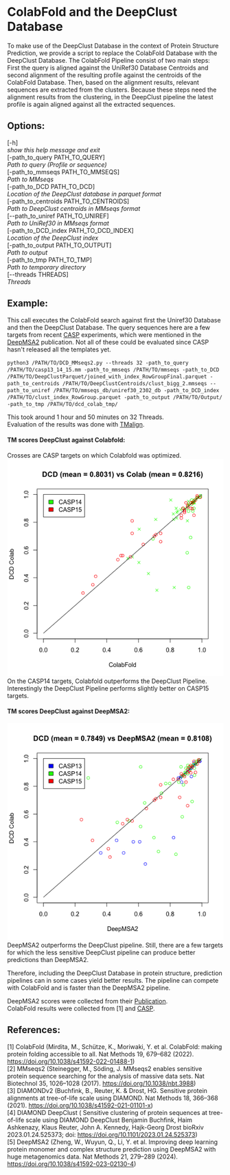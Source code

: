 # ColabFold and the DeepClust Database
To make use of the DeepClust Database in the context of Protein Structure Prediction, we provide a script to replace the ColabFold Database with the DeepClust Database.
 The ColabFold Pipeline consist of two main steps: First the query is aligned against the UniRef30 Database Centroids and second alignment of the resulting profile against the centroids of the ColabFold Database. Then, based on the alignment results, relevant sequences are extracted from the clusters. Because these steps need the alignment results from the clustering, in the DeepClust pipeline the latest profile is again aligned against all the extracted sequences.

## Options:
[-h]  
*show this help message and exit*  
[-path_to_query PATH_TO_QUERY]  
*Path to query (Profile or sequence)*  
[-path_to_mmseqs PATH_TO_MMSEQS]  
*Path to MMseqs*  
[-path_to_DCD PATH_TO_DCD]  
*Location of the DeepClust database in parquet format*  
[-path_to_centroids PATH_TO_CENTROIDS]  
*Path to DeepClust centroids in MMseqs format*  
[--path_to_uniref PATH_TO_UNIREF]  
*Path to UniRef30 in MMseqs format*  
[-path_to_DCD_index PATH_TO_DCD_INDEX]  
*Location of the DeepClust index*  
[-path_to_output PATH_TO_OUTPUT]  
*Path to output*  
[-path_to_tmp PATH_TO_TMP]  
*Path to temporary directory*  
[--threads THREADS]  
*Threads*  

## Example:
This call executes the ColabFold search against first the Uniref30 Database and then the DeepClust Database.
The query sequences here are a few targets from recent [CASP](https://predictioncenter.org/index.cgi) experiments, which were mentioned in the [DeepMSA2](https://www.nature.com/articles/s41592-023-02130-4) publication.
Not all of these could be evaluated since CASP hasn't released all the templates yet.
~~~ 
python3 /PATH/TO/DCD_MMseqs2.py --threads 32 -path_to_query /PATH/TO/casp13_14_15.mm -path_to_mmseqs /PATH/TO/mmseqs -path_to_DCD /PATH/TO/DeepClustParquet/joined_with_index_RowGroupFinal.parquet -path_to_centroids /PATH/TO/DeepClustCentroids/clust_bigg_2.mmseqs --path_to_uniref /PATH/TO/mmseqs_db/uniref30_2302_db -path_to_DCD_index /PATH/TO/clust_index_RowGroup.parquet -path_to_output /PATH/TO/Output/ -path_to_tmp /PATH/TO/dcd_colab_tmp/
~~~ 

This took around 1 hour and 50 minutes on 32 Threads.  
Evaluation of the results was done with [TMalign](https://zhanggroup.org/TM-align/).  
#### TM scores DeepClust against Colabfold:  
Crosses are CASP targets on which Colabfold was optimized.
![](DCDvsColab.png)  
On the CASP14 targets, Colabfold outperforms the DeepClust Pipeline.
Interestingly the DeepClust Pipeline performs slightly better on CASP15 targets.

#### TM scores DeepClust against DeepMSA2:  
![](DCDvsDeepMSA2.png)  
DeepMSA2 outperforms the DeepClust pipeline.
Still, there are a few targets for which the less sensitive DeepClust pipeline can produce better predictions than DeepMSA2.

Therefore, including the DeepClust Database in protein structure, prediction pipelines can in some cases yield better results.
The pipeline can compete with ColabFold and is faster than the DeepMSA2 pipeline.

DeepMSA2 scores were collected from their [Publication](https://www.nature.com/articles/s41592-023-02130-4).  
ColabFold results were collected from [1] and [CASP](https://predictioncenter.org/index.cgi).

## References:
[1] ColabFold (Mirdita, M., Schütze, K., Moriwaki, Y. et al. ColabFold: making protein folding accessible to all. Nat Methods 19, 679–682 (2022). https://doi.org/10.1038/s41592-022-01488-1)  
[2] MMseqs2 (Steinegger, M., Söding, J. MMseqs2 enables sensitive protein sequence searching for the analysis of massive data sets. Nat Biotechnol 35, 1026–1028 (2017). https://doi.org/10.1038/nbt.3988)  
[3] DIAMONDv2 (Buchfink, B., Reuter, K. & Drost, HG. Sensitive protein alignments at tree-of-life scale using DIAMOND. Nat Methods 18, 366–368 (2021). https://doi.org/10.1038/s41592-021-01101-x)  
[4] DIAMOND DeepClust ( Sensitive clustering of protein sequences at tree-of-life scale using DIAMOND DeepClust Benjamin Buchfink, Haim Ashkenazy, Klaus Reuter, John A. Kennedy, Hajk-Georg Drost bioRxiv 2023.01.24.525373; doi: https://doi.org/10.1101/2023.01.24.525373)  
[5] DeepMSA2 (Zheng, W., Wuyun, Q., Li, Y. et al. Improving deep learning protein monomer and complex structure prediction using DeepMSA2 with huge metagenomics data. Nat Methods 21, 279–289 (2024). https://doi.org/10.1038/s41592-023-02130-4)
